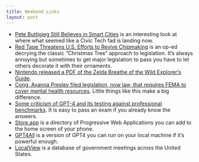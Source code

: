 ```yaml
---
title: Weekend Links
layout: post
---
```

- [Pete Buttigieg Still Believes in Smart Cities](https://www.theverge.com/2023/3/22/23650463/pete-buttigieg-interview-usdot-smart-city-grant-tech) is an interesting look at where what seemed like a Civic Tech fad is landing now.
- [Red Tape Threatens U.S. Efforts to Revive Chipmaking](https://www.washingtonpost.com/opinions/2023/03/22/chips-act-tied-in-red-tape/) is an op-ed decrying the classic “Christmas Tree” approach to legislation. It’s always annoying but sometimes to get major legislation to pass you have to let others decorate it with their ornaments.
- [Nintendo released a PDF of the Zelda Breathe of the Wild Explorer’s Guide](https://www.zelda.com/tears-of-the-kingdom/_pdfs/ExplorersGuide.pdf).
- [Cong. Ayanna Presley filed legislation, now law, that requires FEMA to cover mental health resources](https://www.wbur.org/news/2023/02/22/boston-marathon-bombing-survivors-mental-health-disaster-pressley). Little things like this make a big difference.
- [Some criticism of GPT-4 and its testing against professional benchmarks](https://aisnakeoil.substack.com/p/gpt-4-and-professional-benchmarks). It is easy to pass an exam if you already know the answers.
- [Store.app](https://store.app) is a directory of Progressive Web Applications you can add to the home screen of your phone.
- [GPT4All](https://github.com/nomic-ai/gpt4all) is a version of GPT4 you can run on your local machine if it’s powerful enough.
- [LocalView](https://localview.net) is a database of government meetings across the United States.